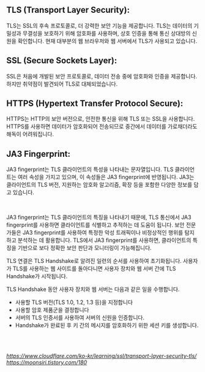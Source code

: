 ## TLS (Transport Layer Security):

TLS는 SSL의 후속 프로토콜로, 더 강력한 보안 기능을 제공합니다.
TLS는 데이터의 기밀성과 무결성을 보호하기 위해 암호화를 사용하며, 상호 인증을 통해 통신 상대방의 신원을 확인합니다.
현재 대부분의 웹 브라우저와 웹 서버에서 TLS가 사용되고 있습니다.

## SSL (Secure Sockets Layer):

SSL은 처음에 개발된 보안 프로토콜로, 데이터 전송 중에 암호화와 인증을 제공합니다.
하지만 취약점이 발견되어 TLS로 대체되었습니다.

## HTTPS (Hypertext Transfer Protocol Secure):

HTTPS는 HTTP의 보안 버전으로, 안전한 통신을 위해 TLS 또는 SSL을 사용합니다.
HTTPS를 사용하면 데이터가 암호화되어 전송되므로 중간에서 데이터를 가로채더라도 해독이 어려워집니다.

## JA3 Fingerprint:

JA3 fingerprint는 TLS 클라이언트의 특성을 나타내는 문자열입니다.
TLS 클라이언트는 여러 속성을 가지고 있으며, 이 속성들은 JA3 fingerprint에 반영됩니다.
JA3는 클라이언트의 TLS 버전, 지원하는 암호화 알고리즘, 확장 등을 포함한 다양한 정보를 담고 있습니다.

<br>

JA3 fingerprint는 TLS 클라이언트의 특징을 나타내기 때문에, TLS 통신에서 JA3 fingerprint를 사용하면 클라이언트를 식별하고 추적하는 데 도움이 됩니다.
보안 전문가들은 JA3 fingerprint를 사용하여 특정한 악성 트래픽이나 비정상적인 행위를 탐지하고 분석하는 데 활용합니다.
TLS에서 JA3 fingerprint를 사용하면, 클라이언트의 특징을 기반으로 보다 정확한 보안 판단과 모니터링이 가능해집니다.

TLS 연결은 TLS Handshake로 알려진 일련의 순서를 사용하여 초기화됩니다. 사용자가 TLS를 사용하는 웹 사이트를 돌아다니면 사용자 장치와 웹 서버 간에 TLS Handshake가 시작됩니다.

TLS Handshake 동안 사용자 장치와 웹 서버는 다음과 같은 일을 수행합니다.

- 사용할 TLS 버전(TLS 1.0, 1.2, 1.3 등)을 지정합니다
- 사용할 암호 제품군을 결정합니다
- 서버의 TLS 인증서를 사용하여 서버의 신원을 인증합니다.
- Handshake가 완료된 후 키 간의 메시지를 암호화하기 위한 세션 키를 생성합니다.

<br>
<br>

_https://www.cloudflare.com/ko-kr/learning/ssl/transport-layer-security-tls/_
_https://moonsiri.tistory.com/180_
